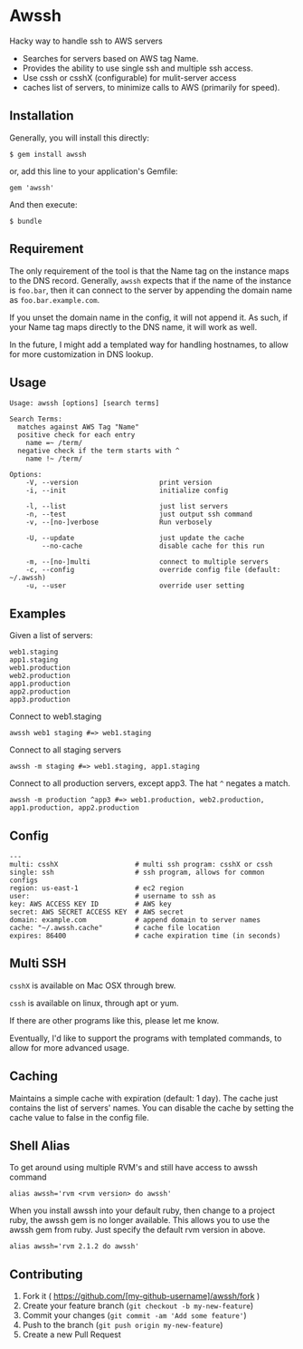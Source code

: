 # Awssh

Hacky way to handle ssh to AWS servers

- Searches for servers based on AWS tag Name.
- Provides the ability to use single ssh and multiple ssh access.
- Use cssh or csshX (configurable) for mulit-server access
- caches list of servers, to minimize calls to AWS (primarily for speed).

## Installation

Generally, you will install this directly:

    $ gem install awssh

or, add this line to your application's Gemfile:

    gem 'awssh'

And then execute:

    $ bundle

## Requirement

The only requirement of the tool is that the Name tag on the instance maps to the DNS record.
Generally, `awssh` expects that if the name of the instance is `foo.bar`, then it can
connect to the server by appending the domain name as `foo.bar.example.com`.

If you unset the domain name in the config, it will not append it. As such, if your Name
tag maps directly to the DNS name, it will work as well.

In the future, I might add a templated way for handling hostnames, to allow for
more customization in DNS lookup.

## Usage

```
Usage: awssh [options] [search terms]

Search Terms:
  matches against AWS Tag "Name"
  positive check for each entry
    name =~ /term/
  negative check if the term starts with ^
    name !~ /term/

Options:
    -V, --version                    print version
    -i, --init                       initialize config

    -l, --list                       just list servers
    -n, --test                       just output ssh command
    -v, --[no-]verbose               Run verbosely

    -U, --update                     just update the cache
        --no-cache                   disable cache for this run

    -m, --[no-]multi                 connect to multiple servers
    -c, --config                     override config file (default: ~/.awssh)
    -u, --user                       override user setting

```
## Examples
Given a list of servers:
```
web1.staging
app1.staging
web1.production
web2.production
app1.production
app2.production
app3.production
```

Connect to web1.staging
```
awssh web1 staging #=> web1.staging
```

Connect to all staging servers
```
awssh -m staging #=> web1.staging, app1.staging
```

Connect to all production servers, except app3.
The hat `^` negates a match.
```
awssh -m production ^app3 #=> web1.production, web2.production, app1.production, app2.production
```

## Config
```
---
multi: csshX                   # multi ssh program: csshX or cssh
single: ssh                    # ssh program, allows for common configs
region: us-east-1              # ec2 region
user:                          # username to ssh as
key: AWS ACCESS KEY ID         # AWS key
secret: AWS SECRET ACCESS KEY  # AWS secret
domain: example.com            # append domain to server names
cache: "~/.awssh.cache"        # cache file location
expires: 86400                 # cache expiration time (in seconds)
```

## Multi SSH

`csshX` is available on Mac OSX through brew.

`cssh` is available on linux, through apt or yum.

If there are other programs like this, please let me know.

Eventually, I'd like to support the programs with templated commands, to allow
for more advanced usage.

## Caching

Maintains a simple cache with expiration (default: 1 day).
The cache just contains the list of servers' names.
You can disable the cache by setting the cache value to false in the config file.

## Shell Alias

To get around using multiple RVM's and still have access to awssh command

`alias awssh='rvm <rvm version> do awssh'`

When you install awssh into your default ruby, then change to a project ruby,
the awssh gem is no longer available. This allows you to use the awssh gem
from ruby. Just specify the default rvm version in <rvm verison> above.

`alias awssh='rvm 2.1.2 do awssh'`

## Contributing

1. Fork it ( https://github.com/[my-github-username]/awssh/fork )
2. Create your feature branch (`git checkout -b my-new-feature`)
3. Commit your changes (`git commit -am 'Add some feature'`)
4. Push to the branch (`git push origin my-new-feature`)
5. Create a new Pull Request
